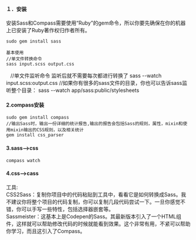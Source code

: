 #### １．安装
安装Sass和Compass需要使用“Ruby”的gem命令，所以你要先确保在你的机器上已安装了Ruby著作权归作者所有。
  
    sudo gem install sass
    
    基本使用  
    //单文件转换命令
    sass input.scss output.css
    //单文件监听命令 监听后就不需要每次都进行转换了
    sass --watch input.scss:output.css
    //如果你有很多的sass文件的目录，你也可以告诉sass监听整个目录：
    sass --watch app/sass:public/stylesheets
#### 2.compass安装

    sudo gem install compass
    //输出Sass时，输出一份详细的统计报告,输出的报告会包括Sass的规则，属性，mixin和使用mixin输出的CSS规则，以及相关统计
    gem install css_parser
    
#### 3.sass-->css

    compass watch

#### 4.css-->cass
工具:  
CSS2Sass：复制你项目中的代码粘贴到工具中，看看它是如何转换成Sass。我不建议你将整个项目的代码复制，你可以复制几段代码尝试一下。一旦你感觉不错，你可以手写一些特性，包括选择器嵌套等。  
Sassmeister：这基本上是Codepen的Sass。其最新版本引入了一个HTML组件，这样就可以帮助修改代码的时候就能看到效果。这个非常有用，不紧可以帮助你学习，而且这引入了Compass。  　
